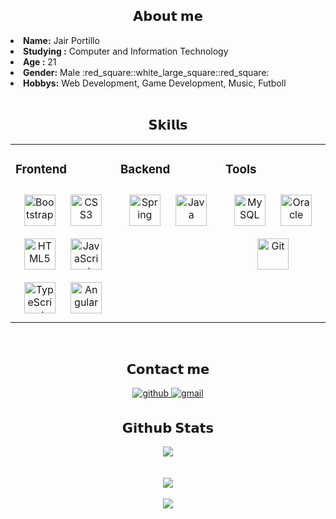 <h2 align="center"> 𝗔𝗯𝗼𝘂𝘁 𝗺𝗲 </h2>
  <div align="center">
<!-- <img src="https://64.media.tumblr.com/e1f1c97123ae217eb731500e502e0083/tumblr_n9dxcikmIU1qc9zfzo7_r1_250.gif" align="right"> -->
<!--  KyPKIv7sev2QGOuheYjQPAdw0Af4U/WDKJ9RcG81a7egNegWaRrv7vfobac66tcDVE+PZEk7hXFvNCI1AsuENwTXPEt5351e9+eTavbdc/xWEWUdsmqeW9EBZxzTGDvkMTbHnefOT76YPumDLybtsSjLGKtUl4gZXqvZNJsTNSqS4O6cdAIT+lVUe/TQX9gIz623SXAeoMSCt1JvnCF8l0PQNrh117Y4baemHQaHnShRl8RxfS8eA763Elf579v69ujeQy3S96izFPRVFL5WVNxr30RAFaPhcRbBxY8pvT0= -->
  </div>
<li>
 <b>Name:</b> Jair Portillo </li>
<li>
<b>Studying :</b> Computer and Information Technology
</li>
<li>
 <b>Age :</b> 21
</li>
<li>
<b>Gender:</b> Male :red_square::white_large_square::red_square:
</li>
<li>
<b>Hobbys:</b> Web Development, Game Development, Music, Futboll
</li>
</div>
<div>

<br/>  

<h2 align="center"> 𝗦𝗸𝗶𝗹𝗹𝘀 </h2>
  <div align="center">
<table><tr><td valign="top" width="33%">



### Frontend  
<div align="center">  
<a href="https://getbootstrap.com/docs/3.4/javascript/" target="_blank"><img style="margin: 10px" src="https://profilinator.rishav.dev/skills-assets/bootstrap-plain.svg" alt="Bootstrap" height="50" /></a>  
<a href="https://www.w3schools.com/css/" target="_blank"><img style="margin: 10px" src="https://profilinator.rishav.dev/skills-assets/css3-original-wordmark.svg" alt="CSS3" height="50" /></a>  
<a href="https://en.wikipedia.org/wiki/HTML5" target="_blank"><img style="margin: 10px" src="https://profilinator.rishav.dev/skills-assets/html5-original-wordmark.svg" alt="HTML5" height="50" /></a>  
<a href="https://www.javascript.com/" target="_blank"><img style="margin: 10px" src="https://profilinator.rishav.dev/skills-assets/javascript-original.svg" alt="JavaScript" height="50" /></a>  
<a href="https://www.typescriptlang.org/" target="_blank"><img style="margin: 10px" src="https://profilinator.rishav.dev/skills-assets/typescript-original.svg" alt="TypeScript" height="50" /></a>  
<a href="https://angular.io/" target="_blank"><img style="margin: 10px" src="https://profilinator.rishav.dev/skills-assets/angularjs-original.svg" alt="Angular" height="50" /></a>  
</div>

</td><td valign="top" width="33%">



### Backend  
<div align="center">  
<a href="https://docs.spring.io/spring-framework/docs/3.0.x/reference/expressions.html#:~:text=The%20Spring%20Expression%20Language%20(SpEL,and%20basic%20string%20templating%20functionality." target="_blank"><img style="margin: 10px" src="https://profilinator.rishav.dev/skills-assets/springio-icon.svg" alt="Spring" height="50" /></a>  
<a href="https://www.java.com/" target="_blank"><img style="margin: 10px" src="https://profilinator.rishav.dev/skills-assets/java-original-wordmark.svg" alt="Java" height="50" /></a>  
</div>

</td><td valign="top" width="33%">



### Tools  
<div align="center">  
<a href="https://www.mysql.com/" target="_blank"><img style="margin: 10px" src="https://profilinator.rishav.dev/skills-assets/mysql-original-wordmark.svg" alt="MySQL" height="50" /></a>  
<a href="https://www.oracle.com/in/index.html" target="_blank"><img style="margin: 10px" src="https://profilinator.rishav.dev/skills-assets/oracle-original.svg" alt="Oracle" height="50" /></a>  
<a href="https://github.com/" target="_blank"><img style="margin: 10px" src="https://profilinator.rishav.dev/skills-assets/git-scm-icon.svg" alt="Git" height="50" /></a>  
</div>

</td></tr></table>  

<br/>  


## 𝗖𝗼𝗻𝘁𝗮𝗰𝘁 𝗺𝗲 
<a href="https://github.com/portilloJair" target="_blank">
<img src=https://img.shields.io/badge/github-%2324292e.svg?&style=for-the-badge&logo=github&logoColor=white alt=github style="margin-bottom: 5px;" />
</a>  
<a href="mailto:portillojair@gmai.com">
<img src=https://img.shields.io/badge/Gmail-%2324292e.svg?&style=for-the-badge&logo=Gmail&logoColor=red alt=gmail style="margin-bottom: 5px;" />
</a>  

<br/>  


## 𝗚𝗶𝘁𝗵𝘂𝗯 𝗦𝘁𝗮𝘁𝘀  
<div align="center"><img src="https://github-readme-stats.vercel.app/api?username=portilloJair&theme=dark&show_icons=true&count_private=true&hide_border=true&hide_title=true" align="center" /></div>

<br/>  

<br/>  

<div align="center"><img src="https://spotify-github-profile.vercel.app/api/view?uid=2gx1dmeyoo87p1zm0cc6asow7&cover_image=true&theme=default&show_offline=false&background_color=242424&bar_color=5cbd28&bar_color_cover=false" /></div>  

<br/>  

<div align="center">
<img src="https://komarev.com/ghpvc/?username=portilloJair&&style=flat-square" align="center" />
</div>  
